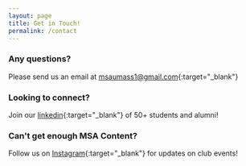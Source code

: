 ```yaml
---
layout: page
title: Get in Touch!
permalink: /contact
---
```


### Any questions?
Please send us an email at [msaumass1@gmail.com](mailto:msaumass1@gmail.com){:target="_blank"}

### Looking to connect?
Join our [linkedin](https://www.linkedin.com/company/mccormack-strategy-and-analytics-club-umass/){:target="_blank"} of 50+ students and alumni!

<!-- Fix link!! -->
### Can't get enough MSA Content?
Follow us on [Instagram](https://www.instagram.com/mccormackumass/){:target="_blank"} for updates on club events!